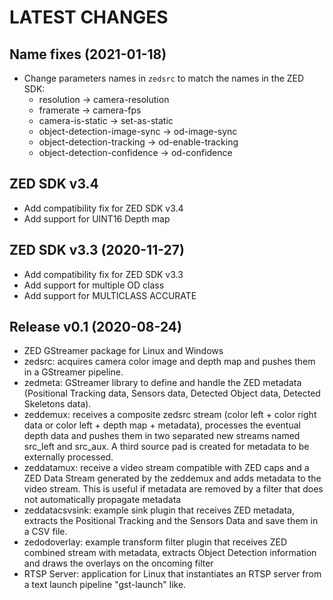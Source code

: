 LATEST CHANGES
==============
Name fixes (2021-01-18)
-----------------------
- Change parameters names in `zedsrc` to match the names in the ZED SDK:
  * resolution -> camera-resolution
  * framerate -> camera-fps
  * camera-is-static -> set-as-static
  * object-detection-image-sync -> od-image-sync
  * object-detection-tracking -> od-enable-tracking
  * object-detection-confidence -> od-confidence

ZED SDK v3.4
-------------
- Add compatibility fix for ZED SDK v3.4
- Add support for UINT16 Depth map

ZED SDK v3.3 (2020-11-27)
--------------------------
- Add compatibility fix for ZED SDK v3.3
- Add support for multiple OD class
- Add support for MULTICLASS ACCURATE

Release v0.1 (2020-08-24)
--------------------------
- ZED GStreamer package for Linux and Windows
- zedsrc: acquires camera color image and depth map and pushes them in a GStreamer pipeline.
- zedmeta: GStreamer library to define and handle the ZED metadata (Positional Tracking data, Sensors data, Detected Object data, Detected Skeletons data).
- zeddemux: receives a composite zedsrc stream (color left + color right data or color left + depth map + metadata), processes the eventual depth data and pushes them in two separated new streams named src_left and src_aux. A third source pad is created for metadata to be externally processed.
- zeddatamux: receive a video stream compatible with ZED caps and a ZED Data Stream generated by the zeddemux and adds metadata to the video stream. This is useful if metadata are removed by a filter that does not automatically propagate metadata
- zeddatacsvsink: example sink plugin that receives ZED metadata, extracts the Positional Tracking and the Sensors Data and save them in a CSV file.
- zedodoverlay: example transform filter plugin that receives ZED combined stream with metadata, extracts Object Detection information and draws the overlays on the oncoming filter
- RTSP Server: application for Linux that instantiates an RTSP server from a text launch pipeline "gst-launch" like.
